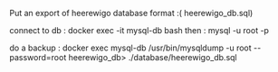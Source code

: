 Put an export of heerewigo database format :( heerewigo_db.sql)

connect to db : docker exec -it mysql-db bash
then : mysql -u root -p

do a backup : docker exec mysql-db /usr/bin/mysqldump -u root --password=root heerewigo_db> ./database/heerewigo_db.sql